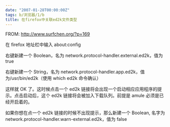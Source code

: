 ```yaml
---
date: "2007-01-28T00:00:00Z"
tags: b/浏览器/1/b
title: 在firefox中关联ed2k文件类型
---
```


FROM: <http://www.surfchen.org/?p=169>

在 firefox 地址栏中输入 about:config

右键新建一个 Boolean，名为 network.protocol-handler.external.ed2k，值为 true

右键新建一个 String，名为 network.protocol-handler.app.ed2k，值为/usr/bin/ed2k（使用 which ed2k 命令确认）

这样就 OK 了。这时候点击一个 ed2k 链接将会出现一个启动相应应用程序的提示。点击启动后，这个 ed2k 链接将会被加入下载队列。前提是 amule 必须是已经开启着的。

如果你想在点一个 ed2k 链接的时候不出现提示，那么新建一个 Boolean, 名字为 network.protocol-handler.warn-external.ed2k，值为 false
